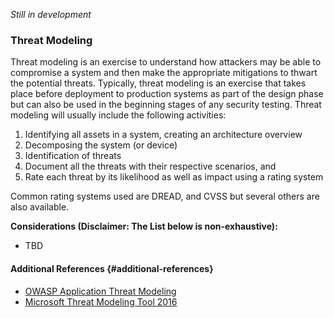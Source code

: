 _Still in development_

### Threat Modeling

Threat modeling is an exercise to understand how attackers may be able to compromise a system and then make the appropriate mitigations to thwart the potential threats. Typically, threat modeling is an exercise that takes place before deployment to production systems as part of the design phase but can also be used in the beginning stages of any security testing. Threat modeling will usually include the following activities: 

1. Identifying all assets in a system, creating an architecture overview
2. Decomposing the system \(or device\)
3. Identification of threats
4. Document all the threats with their respective scenarios, and 
5. Rate each threat by its likelihood as well as impact using a rating system

Common rating systems used are DREAD, and CVSS but several others are also available. 

**Considerations \(Disclaimer: The List below is non-exhaustive\):**

* TBD

#### Additional References {#additional-references}

* [OWASP Application Threat Modeling](https://www.owasp.org/index.php/Application_Threat_Modeling)
* [Microsoft Threat Modeling Tool 2016](https://www.microsoft.com/en-us/download/details.aspx?id=49168)



